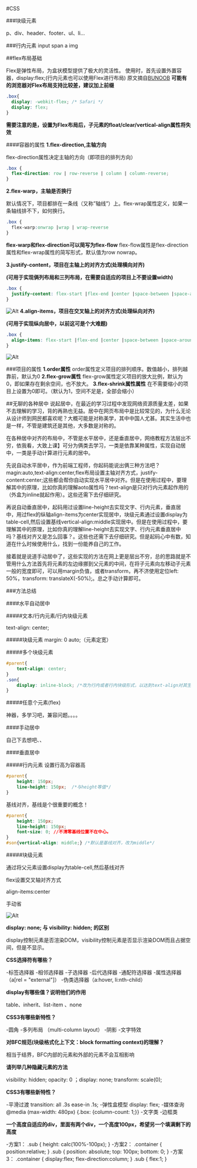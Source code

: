 #CSS



###块级元素

p、div、header、footer、ul、li...

###行内元素
input span a img 











##flex布局基础

Flex是弹性布局，为盒状模型提供了极大的灵活性。
使用时，首先设置外置容器，display:flex;(行内元素也可以使用Flex进行布局)
原文摘自[BUNOOB](http://www.runoob.com/w3cnote/flex-grammar.html) 
__可能有的浏览器对Flex布局支持比较差，建议加上前缀__


```css
.box{
  display: -webkit-flex; /* Safari */
  display: flex;
}
```
__需要注意的是，设置为Flex布局后，子元素的float/clear/vertical-align属性将失效__

####容器的属性
__1.flex-direction,主轴方向__

flex-direction属性决定主轴的方向（即项目的排列方向）

```css
.box {
  flex-direction: row | row-reverse | column | column-reverse;
}
```
__2.flex-warp，主轴是否换行__

默认情况下，项目都排在一条线（又称”轴线”）上。flex-wrap属性定义，如果一条轴线排不下，如何换行。
```css
.box {
  flex-warp:onwrap |wrap | wrap-reverse
}
```
__flex-warp和flex-direction可以简写为flex-flow__
flex-flow属性是flex-direction属性和flex-wrap属性的简写形式，默认值为row nowrap。

__3.justify-content，项目在主轴上的对齐方式(处理横向对齐)__

__(可用于实现俩列布局和三列布局，在需要自适应的项目上不要设置width)__
```css
.box {
  justify-content: flex-start |flex-end |center |space-between |space-around
}
```
![Alt](./images/20190317192556.png)
__4.align-items，项目在交叉轴上的对齐方式(处理纵向对齐)__

__(可用于实现纵向居中，以前这可是个大难题)__
```css
.box {
  align-items: flex-start |flex-end |center |space-between |space-around
}
```
![Alt](./images/20190317192536.png)

###项目的属性
__1.order属性__
order属性定义项目的排列顺序。数值越小，排列越靠前，默认为0
__2.flex-grow属性__
flex-grow属性定义项目的放大比例，默认为0，即如果存在剩余空间，也不放大。
__3.flex-shrink属性属性__
在不需要缩小的项目上设置为0即可。（默认为1，空间不足是，全部会缩小）



##无聊的各种居中
说起居中，在最近的学习过程中发现网络资源质量太差，如果不去理解的学习，背的再熟也无益。居中在网页布局中是比较常见的，为什么无论从设计师到网民都喜欢呢？大概可能是对称美学，其中中国人尤甚。其实生活中也是一样，不管是建筑还是其他，大多数是对称的。

在各种居中对齐的布局中，不管是水平居中，还是垂直居中，网络教程方法层出不穷，依我看，大致上课】可分为俩类去学习，一类是依靠某种属性，实现自动居中，一类是手动计算进行元素的居中。

先说自动水平居中，作为前端工程师，你起码能说出俩三种方法吧？magin:auto,text-align:center,flex布局设置主轴对齐方式，justify-content:center;这些都会帮你自动实现水平居中对齐。但是在使用过程中，要理解其中的原理，比如你真的理解aoto属性吗？text-align是只对行内元素起作用的（外盒为inline就起作用）。这些还需下去仔细研究。

再说自动垂直居中，起码用过设置line-height去实现文字、行内元素，垂直居中，用过flex的纵轴align-items为center实现居中，块级元素通过设置display为table-cell,然后设置基线vertical-align:middle实现居中。但是在使用过程中，要理解其中的原理，比如你真的理解line-height去实现文字、行内元素垂直居中吗？基线对齐又是怎么回事？。这些也还需下去仔细研究。但是起码心中有数，知道在什么时候使用什么，找到一份能养自己的工作。

接着就是说道手动居中了，这些实现的方法在网上更是层出不穷，总的思路就是不管用什么方法首先将元素的左边缘挪到父元素的中间，在将子元素向左移动子元素一般的宽度即可，可以用margin负值，或者transform，再不济使用定位left: 50%，transform: translateX(-50%);。总之手动计算即可。


###方法总结

####水平自动居中

#####文本/行内元素/行内块级元素  

text-align: center;


#####块级元素
margin: 0 auto;（元素定宽）

#####多个块级元素

```css
#parent{
    text-align: center;
}
.son{
    display: inline-block; /*改为行内或者行内块级形式，以达到text-align对其生效*/
}

```

#####任意个元素(flex)

神器，多学习吧，兼容问题。。。。

####手动居中

自己下去想吧、、

####垂直居中



#####行内元素
设置行高为容器高

```css
#parent{
    height: 150px;
    line-height: 150px;  /*与height等值*/
}


```

基线对齐，基线是个很重要的概念！
```css
#parent{
    height: 150px;
    line-height: 150px;
    font-size: 0; //不清零基线位置不在中心。
}
#son{vertical-align: middle;} /*默认是基线对齐，改为middle*/


```

#####块级元素

通过将父元素设置display为table-cell,然后基线对齐

flex设置交叉轴对齐方式

align-items:center


手动省


![Alt](./images/20190317192536.png)


**display: none; 与 visibility: hidden; 的区别**

display控制元素是否渲染DOM，visibility控制元素是否显示渲染DOM而且占据空间，但是不显示。

**CSS选择符有哪些？**

-标签选择器
-相邻选择器
-子选择器
-后代选择器
-通配符选择器
-属性选择器（a[rel = "external"]）
-伪类选择器（a:hover, li:nth-child）

**display有哪些值？说明他们的作用**

table、inherit、list-item 、none

**CSS3有哪些新特性？**

-圆角 
-多列布局 （multi-column layout）
-阴影
-文字特效

**对BFC规范(块级格式化上下文：block formatting context)的理解？**

相当于结界，BFC内部的元素和外部的元素不会互相影响

**请列举几种隐藏元素的方法**

visibility: hidden; opacity: 0 ；display: none; transform: scale(0);

**CSS3有哪些新特性？**

-平滑过渡 transition: all .3s ease-in .1s;
-弹性盒模型 display: flex;
-媒体查询 @media (max-width: 480px) {.box: {column-count: 1;}}
-文字类
-边框类

**一个高度自适应的div，里面有两个div，一个高度100px，希望另一个填满剩下的高度**

-方案1： .sub { height: calc(100%-100px); }
-方案2： .container { position:relative; } .sub { position: absolute; top: 100px; bottom: 0; }
-方案3： .container { display:flex; flex-direction:column; } .sub { flex:1; }

